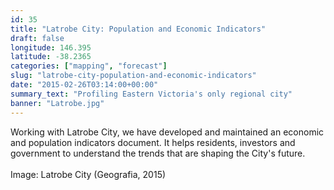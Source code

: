 ```yaml
---
id: 35
title: "Latrobe City: Population and Economic Indicators"
draft: false
longitude: 146.395
latitude: -38.2365
categories: ["mapping", "forecast"]
slug: "latrobe-city-population-and-economic-indicators"
date: "2015-02-26T03:14:00+00:00"
summary_text: "Profiling Eastern Victoria's only regional city"
banner: "Latrobe.jpg"
---
```


<span>Working with Latrobe City, we have developed and maintained an economic and population indicators document. It helps residents, investors and government to understand the trends that are shaping the City's future.<br><br><span class="wysiwyg-color-silver">Image: Latrobe City (Geografia, 2015)</span></span>
